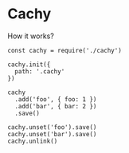 # Cachy
How it works?

    const cachy = require('./cachy')

    cachy.init({
      path: '.cachy'
    })

    cachy
      .add('foo', { foo: 1 })
      .add('bar', { bar: 2 })
      .save()

    cachy.unset('foo').save()
    cachy.unset('bar').save()
    cachy.unlink()